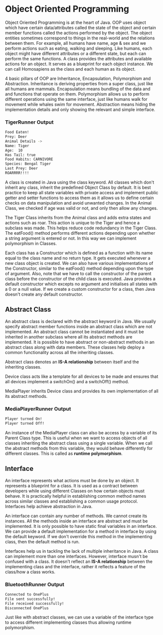 # Object Oriented Programming

Object Oriented Programming is at the heart of Java. OOP uses object which have certain data/attributes called the state of the object and certain member functions called the actions performed by the object. The object entities sometimes correspond to things in the real-world and the relations between them. For example, all humans have name, age & sex and we perform actions such as eating, walking and sleeping. Like humans, each object might have different attributes or a different state, but each can perform the same functions. A class provides the attributes and available actions for an object. It serves as a blueprint for each object instance. We can call Homosapiens as the class and each human as its object. 

4 basic pillars of OOP are Inheritance, Encapsulation, Polymorphism and Abstraction. Inheritance is deriving properties from a super class, just like all humans are mammals. Encapsulation means bundling of the data and and functions that operate on them. Polymorphism allows us to perform different operations using the same interface, just like humans walk for movement while whales swim for movement. Abstraction means hiding the implementation details and only showing the relevant and simple interface.

### TigerRunner Output
```bash
Food Eaten!
Prey: Deer
Animal Details ->
Name: Tiger
Age:  10
Has Tail: true
Food Habits: CARNIVORE
Species: Bengal Tiger
Last Prey: Deer
ROARRRR!!!!
```

A class is created in Java using the class keyword. All classes which don't inherit any class, inherit the predefined Object Class by default. It is best practice to keep all state variables with private access and implement public getter and setter functions to access them as it allows us to define certain checks on data manipulation and avoid unwanted changes. In the Animal Class, we checked if age was valid or not, and only then allow any changes.

The Tiger Class inherits from the Animal class and adds extra states and actions such as roar. This action is unique to the Tiger and hence a subclass was made. This helps reduce code redundancy in the Tiger Class. The eatFood() method performs different actions depending upon whether a string argument is entered or not. In this way we can implement polymorphism in Classes. 

Each class has a Constructor which is defined as a function with its name equal to the class name and no return type. It gets executed whenever a new class object is created. We can also have various implementations of the Constructor, similar to the eatFood() method depending upon the type of argument. Also, note that we have to call the constructor of the parent class before the constructor of the child class is executed. Java provides a default constructor which excepts no argument and initialises all states with a 0 or a null value. If we create a custom constructor for a class, then Java doesn't create any default constructor.

## Abstract Class

An abstract class is declared with the abstract keyword in Java. We usually specify abstract member functions inside an abstract class which are not implemented. An abstract class cannot be instantiated and it must be inherited in another subclass where all its abstract methods are implemented. It is possible to have abstract or non-abstract methods in an abstract class along with data members. These classes help deploy a common functionality across all the inheriting classes. 

Abstract class denotes an **IS-A relationship** between itself and the inheriting classes.

Device class acts like a template for all devices to be made and ensures that all devices implement a switchOn() and a switchOff() method.

MediaPlayer inherits Device class and provides its own implementation of all its abstract methods. 

### MediaPlayerRunner Output
```bash
Player turned On!
Player turned Off!
```

An instance of the MediaPlayer class can also be access by a variable of its Parent Class type. This is useful when we want to access objects of all classes inheriting the abstract class using a single variable. When we call the abstract methods from this variable, they would behave differently for different classes. This is called as **runtime polymorphism**.

## Interface

An interface represents what actions must be done by an object. It represents a blueprint for a class. It is used as a contract between developers while using different Classes on how certain objects must behave. It is practically helpful in establishing common method names across similar classes and establishing a common usage protocol. Interfaces help achieve abstraction in Java.

An interface can contain any number of methods. We cannot create its instances. All the methods inside an interface are abstract and must be implemented. It is only possible to have static final variables in an interface. We can provide a default implementation for a method in interface by using the default keyword. If we don't override this method in the implementing class, then the default method is run.

Interfaces help us in tackling the lack of multiple inheritance in Java. A class can implement more than one interfaces. However, interface musn't be confused with a class. It doesn't reflect an **IS-A relationship** between the implementing class and the interface, rather it reflects a feature of the class/how a class works.


### BluetoothRunner Output
```bash
Connected to OnePlus
File sent successfully!
File received successfully!
Disconnected OnePlus
```

Just like with abstract classes, we can use a variable of the interface type to access different implementing classes thus allowing runtime polymorphism.